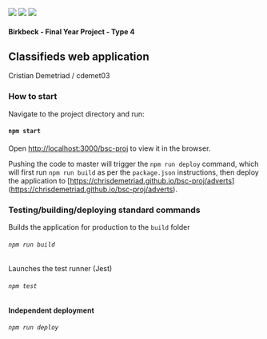 ![](https://github.com/chrisdemetriad/bsc-proj/workflows/Deployment%20CI/badge.svg?branch=master) ![](https://github.com/coletiv/react-js-github-actions-example/workflows/Continuous%20Integration/badge.svg) ![](https://github.com/coletiv/react-js-github-actions-example/workflows/Continuous%20Deployment/badge.svg)



#### Birkbeck - Final Year Project - Type 4
## Classifieds web application 
Cristian Demetriad / cdemet03

### How to start

Navigate to the project directory and run:

#### `npm start`

Open [http://localhost:3000/bsc-proj](http://localhost:3000/bsc-proj) to view it in the browser.

Pushing the code to master will trigger the `npm run deploy` command, which will first run `npm run build` as per the `package.json` instructions, then deploy the application to [https://chrisdemetriad.github.io/bsc-proj/adverts] (https://chrisdemetriad.github.io/bsc-proj/adverts).

### Testing/building/deploying standard commands

Builds the application for production to the `build` folder
###### `npm run build`

Launches the test runner (Jest)
###### `npm test`

**Independent deployment**
###### `npm run deploy`
